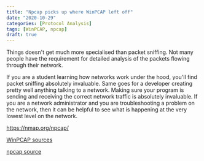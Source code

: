 ```yaml
---
title: "Npcap picks up where WinPCAP left off"
date: "2020-10-29"
categories: [Protocol Analysis]
tags: [WinPCAP, npcap]
draft: true
---
```


Things doesn't get much more specialised than packet sniffing. Not many people have the requirement for detailed analysis of the packets flowing through their network.

If you are a student learning how networks work under the hood, you'll find packet sniffing absolutely invaluable. Same goes for a developer creating pretty well anything talking to a network. Making sure your program is sending and receiving the correct network traffic is absolutely invaluable. If you are a network administrator and you are troubleshooting a problem on the network, then it can be helpful to see what is happening at the very lowest level on the network.

https://nmap.org/npcap/

[WinPCAP sources](https://github.com/wireshark/winpcap)

[npcap source](https://github.com/nmap/npcap)
